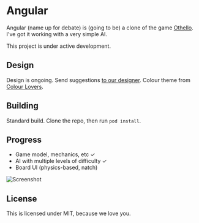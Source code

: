 Angular
=======

Angular (name up for debate) is (going to be) a clone of the game [Othello](http://en.wikipedia.org/wiki/Reversi). I've got it working with a very simple AI. 

This project is under active development. 

Design
----------------

Design is ongoing. Send suggestions [to our designer](http://twitter.com/ashleykrista). Colour theme from [Colour Lovers](http://www.colourlovers.com/palette/1932830/Dreaming?widths=0).

Building
----------------

Standard build. Clone the repo, then run `pod install`.

Progress
----------------

- Game model, mechanics, etc ✓
- AI with multiple levels of difficulty ✓
- Board UI (physics-based, natch)

![Screenshot](http://f.cl.ly/items/3m3W1v2T0v1S0o2q1P0E/screenshot.gif)

License
----------------

This is licensed under MIT, because we love you. 

